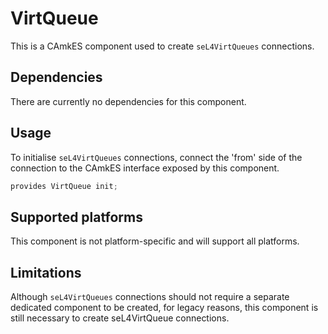 <!--
     Copyright 2020, Data61
     Commonwealth Scientific and Industrial Research Organisation (CSIRO)
     ABN 41 687 119 230.

     This software may be distributed and modified according to the terms of
     the BSD 2-Clause license. Note that NO WARRANTY is provided.
     See "LICENSE_BSD2.txt" for details.

     @TAG(DATA61_BSD)
-->

# VirtQueue

This is a CAmkES component used to create `seL4VirtQueues` connections.

## Dependencies

There are currently no dependencies for this component.

## Usage

To initialise `seL4VirtQueues` connections, connect the 'from' side of the
connection to the CAmkES interface exposed by this component.

```c
provides VirtQueue init;
```

## Supported platforms

This component is not platform-specific and will support all platforms.

## Limitations

Although `seL4VirtQueues` connections should not require a separate dedicated
component to be created, for legacy reasons, this component is still necessary
to create seL4VirtQueue connections.
